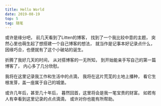 ```yaml
---
title: Hello World
date: 2019-08-19
top: 5
tag: 随笔
---
```

或许是缘分吧，
前几天看到了Litten的博客，
找到了一个我比较中意的主题，
突然心里也萌生起了想搭建一个自己博客的想法，
就当作是记事本好记录点什么，
因缘巧合，也便就有了这个小破站的诞生。

<!-- more -->

折腾了我好几天的时间，
从对搭博客的一无所知，
到开始能亲手写自己的第一篇博客了，
内心多了几分欣慰。

我将在这里记录我工作和生活中的点滴，
我将在这片荒芜的土地上播种，
看它生根发芽，盖一座属于自己的城堡。

或许几年后，甚至几十年后，
暮然回首，这里将会是我一笔宝贵的财富。
如若有人有幸看到这里记录的点点滴滴，
或许对你也能有所帮助。
